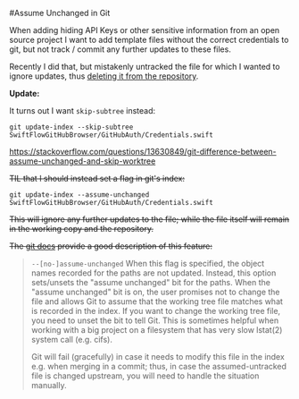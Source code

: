 #Assume Unchanged in Git

When adding hiding API Keys or other sensitive information from an open source project I want to add template files without the correct credentials to git, but not track / commit any further updates to these files.

Recently I did that, but mistakenly untracked the file for which I wanted to ignore updates, thus [deleting it from the repository](https://github.com/ReSwift/GitHubBrowserExample/issues/1).

**Update:**

It turns out I want `skip-subtree` instead:

```
git update-index --skip-subtree SwiftFlowGitHubBrowser/GitHubAuth/Credentials.swift
```

https://stackoverflow.com/questions/13630849/git-difference-between-assume-unchanged-and-skip-worktree

~~TIL that I should instead set a flag in git's index:~~

```
git update-index --assume-unchanged SwiftFlowGitHubBrowser/GitHubAuth/Credentials.swift
```

~~This will ignore any further updates to the file; while the file itself will remain in the working copy and the repository.~~

~~The [git docs](https://git-scm.com/docs/git-update-index) provide a good description of this feature:~~


> `--[no-]assume-unchanged`
> When this flag is specified, the object names recorded for the paths are not updated. Instead, this option sets/unsets the "assume unchanged" bit for the paths. When the "assume unchanged" bit is on, the user promises not to change the file and allows Git to assume that the working tree file matches what is recorded in the index. If you want to change the working tree file, you need to unset the bit to tell Git. This is sometimes helpful when working with a big project on a filesystem that has very slow lstat(2) system call (e.g. cifs).
>
> Git will fail (gracefully) in case it needs to modify this file in the index e.g. when merging in a commit; thus, in case the assumed-untracked file is changed upstream, you will need to handle the situation manually.
